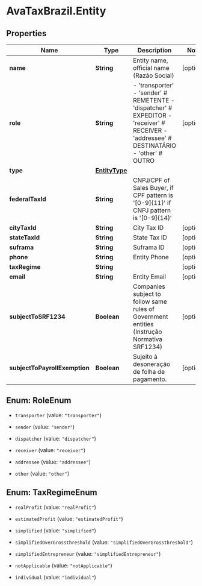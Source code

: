 # AvaTaxBrazil.Entity

## Properties
Name | Type | Description | Notes
------------ | ------------- | ------------- | -------------
**name** | **String** | Entity name, official name (Razão Social) | [optional] 
**role** | **String** | - &#39;transporter&#39; - &#39;sender&#39; # REMETENTE - &#39;dispatcher&#39; # EXPEDITOR - &#39;receiver&#39; # RECEIVER - &#39;addressee&#39; # DESTINATÁRIO - &#39;other&#39; # OUTRO  | [optional] 
**type** | [**EntityType**](EntityType.md) |  | 
**federalTaxId** | **String** | CNPJ/CPF of Sales Buyer, if CPF pattern is &#39;[0-9]{11}&#39; if CNPJ pattern is &#39;[0-9]{14}&#39; | 
**cityTaxId** | **String** | City Tax ID | [optional] 
**stateTaxId** | **String** | State Tax ID | [optional] 
**suframa** | **String** | Suframa ID | [optional] 
**phone** | **String** | Entity Phone | [optional] 
**taxRegime** | **String** |  | [optional] 
**email** | **String** | Entity Email | [optional] 
**subjectToSRF1234** | **Boolean** | Companies subject to follow same rules of Government entities (Instrução Normativa SRF1234) | [optional] 
**subjectToPayrollExemption** | **Boolean** | Sujeito à desoneração de folha de pagamento. | [optional] 


<a name="RoleEnum"></a>
## Enum: RoleEnum


* `transporter` (value: `"transporter"`)

* `sender` (value: `"sender"`)

* `dispatcher` (value: `"dispatcher"`)

* `receiver` (value: `"receiver"`)

* `addressee` (value: `"addressee"`)

* `other` (value: `"other"`)




<a name="TaxRegimeEnum"></a>
## Enum: TaxRegimeEnum


* `realProfit` (value: `"realProfit"`)

* `estimatedProfit` (value: `"estimatedProfit"`)

* `simplified` (value: `"simplified"`)

* `simplifiedOverGrossthreshold` (value: `"simplifiedOverGrossthreshold"`)

* `simplifiedEntrepreneur` (value: `"simplifiedEntrepreneur"`)

* `notApplicable` (value: `"notApplicable"`)

* `individual` (value: `"individual"`)




